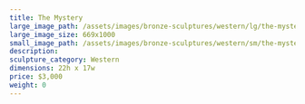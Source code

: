 ```yaml
---
title: The Mystery
large_image_path: /assets/images/bronze-sculptures/western/lg/the-mystery.jpg
large_image_size: 669x1000
small_image_path: /assets/images/bronze-sculptures/western/sm/the-mystery.jpg
description:
sculpture_category: Western
dimensions: 22h x 17w
price: $3,000
weight: 0
---
```

